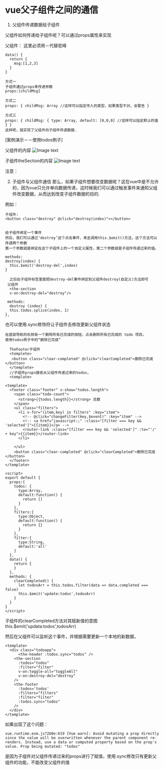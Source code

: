 # vue父子组件之间的通信
1. 父组件传递数据给子组件

父组件如何传递给子组件呢？可以通过props属性来实现

父组件：
这里必须用－代替驼峰

    data() {
      return {
        msg:[1,2,3]
      }
    }

    方式一
    子组件通过props来传递参数
    props:[childMsg]

    方式二
    props: { childMsg: Array //这样可以指定传入的类型，如果类型不对，会警告 }

    方式三
    props: { childMsg: { type: Array, default: [0,0,0] //这样可以指定默认的值 } }
    这样呢，就实现了父组件向子组件传递数据.

[案例演示－－使用todos例子]


父组件的内容
![Image text](https://raw.githubusercontent.com/rainyGLC/gitPress/master/images/WechatIMG3.jpeg)


子组件theSection的内容
![Image text](https://raw.githubusercontent.com/rainyGLC/gitPress/master/images/WechatIMG4.jpeg)


注意：

2. 子组件与父组件通信
那么，如果子组件想要改变数据呢？这在vue中是不允许的，因为vue只允许单向数据传递，这时候我们可以通过触发事件来通知父组件改变数据，从而达到改变子组件数据的目的.

例如：

    子组件:
    <button class="destroy" @click="destroy(index)"></button>
  

    给子组件绑定一个事件
    然后，我们可以通过‘destroy’这个点击事件，来去调用this.$emit()方法，这个方法可以传递两个参数
    第一个参数就是绑定在这个子组件上的一个自定义属性，第二个参数就是子组件传递过来的值。

    methods:
    destroy(index) {
      this.$emit('destroy-del',index)
    }

      之后在子组件标签里面把destroy-del事件绑定到父组件destroy(自定义)方法即可
     父组件 
      <the-section
      v-on:destroy-del="destroy"/>

     methods:
      destroy (index) {
      this.todos.splice(index, 1)
    },

也可以使用.sync修饰符让子组件去修改更新父组件状态

    在底部导航的右侧有一个删除所有已完成的按钮，点击删除所有已完成的 todo 项目。
    使用todos例子中的“删除已完成”

      TheFooter子组件
      <templete>
       <button class="clear-completed" @click="clearCompleted">删除已完成</button>
      </templete>
      //子组件props接收从父组件传递过来的todos，
      <template>

```vue
<template>
  <footer class="footer" v-show="todos.length">
    <span class="todo-count">
      <strong>{{todos.length}}</strong> 总数
    </span>
    <ul class="filters">
      <li v-for="(item,key) in filters" :key="item">
        <!-- @click="changeFilter(key,$event)" :key="item" -->
        <!-- <a href="javascript:;" :class="[filter === key && 'selected']">{{item}}</a> -->
        <router-link :class="[filter === key && 'selected']" :to="'/' + key">{{item}}</router-link>
      </li>
      
    </ul>
    <button class="clear-completed" @click="clearCompleted">删除已完成</button>
  </footer>
</template>

<script>
export default {
  props:{
    todos: {
      type:Array,
      default:function() {
        return []
      }
    },
    filters:{
      type:Object,
      default:function() {
        return {}
      }
    },
    filter:{
      type:String,
      default:'all'
    }
  },
  data() {
    return {
    }
  },
  methods: {
    clearCompleted() {
      let todosArr = this.todos.filter(data => data.completed === false)
      this.$emit('update:todos',todosArr)
    }
  }
}
</script>
```
子组件的clearCompleted方法对其赋新值的意图
    this.$emit('updata:todos',todosArr)

然后在父组件可以监听这个事件，并根据需要更新一个本地的新数据，

```vue
<template>
  <div class="todoapp">
      <the-header :todos.sync="todos" />
    <the-section 
      :todos="todos"
      :filter="filter"
      v-on:toggle-all="toggleAll"
      v-on:destroy-del="destroy"
    />
    <the-footer
      :todos='todos'
      :filters="filters"
      :filter="filter"
      :todos.sync="todos"
    />
  </div>
</template>
```

如果出现了这个问题：

```
vue.runtime.esm.js?2b0e:619 [Vue warn]: Avoid mutating a prop directly since the value will be overwritten whenever the parent component re-renders. Instead, use a data or computed property based on the prop's value. Prop being mutated: "todos"
```
是因为子组件对父组件传递过来的props进行了赋值，使用.sync修改只有更新父组件的功能，不能改变父组件的值




    





